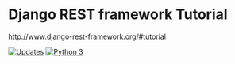 # Django REST framework Tutorial
http://www.django-rest-framework.org/#tutorial

[![Updates](https://pyup.io/repos/github/jumpyoshim/tutorial-drf/shield.svg)](https://pyup.io/repos/github/jumpyoshim/tutorial-drf/)
[![Python 3](https://pyup.io/repos/github/jumpyoshim/tutorial-drf/python-3-shield.svg)](https://pyup.io/repos/github/jumpyoshim/tutorial-drf/)

